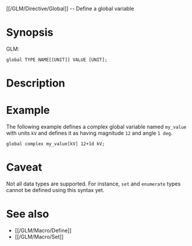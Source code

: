 [[/GLM/Directive/Global]] -- Define a global variable

# Synopsis

GLM:

~~~
global TYPE NAME[[UNIT]] VALUE [UNIT]; 
~~~

# Description

# Example

The following example defines a complex global variable named `my_value` with units `kV` and defines it as having magnitude `12` and angle `1 deg`.

~~~
global complex my_value[kV] 12+1d kV;
~~~


# Caveat

Not all data types are supported.  For instance, `set` and `enumerate` types cannot be defined using this syntax yet.

# See also

* [[/GLM/Macro/Define]]
* [[/GLM/Macro/Set]]
